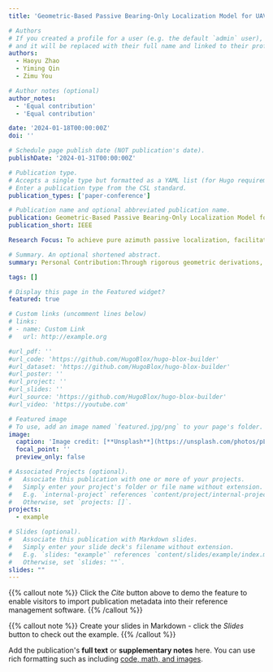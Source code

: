 ```yaml
---
title: 'Geometric-Based Passive Bearing-Only Localization Model for UAV Flight'

# Authors
# If you created a profile for a user (e.g. the default `admin` user), write the username (folder name) here
# and it will be replaced with their full name and linked to their profile.
authors:
  - Haoyu Zhao
  - Yiming Qin
  - Zimu You

# Author notes (optional)
author_notes:
  - 'Equal contribution'
  - 'Equal contribution'

date: '2024-01-18T00:00:00Z'
doi: ''

# Schedule page publish date (NOT publication's date).
publishDate: '2024-01-31T00:00:00Z'

# Publication type.
# Accepts a single type but formatted as a YAML list (for Hugo requirements).
# Enter a publication type from the CSL standard.
publication_types: ['paper-conference']

# Publication name and optional abbreviated publication name.
publication: Geometric-Based Passive Bearing-Only Localization Model for UAV Flight
publication_short: IEEE

Research Focus: To achieve pure azimuth passive localization, facilitating effective adjustments within UAV formations. This study, grounded in geometric principles, categorizes potential scenarios and establishes corresponding pure azimuth passive localization models, while also proposing solutions for positional adjustments.

# Summary. An optional shortened abstract.
summary: Personal Contribution:Through rigorous geometric derivations, this analysis categorizes various scenarios; introduces pure azimuth passive localization models, laying a theoretical foundation for UAV formation positioning; develops multiple positional adjustment schemes to meet practical in-flight requirements; conducts error analysis to assess the precision and reliability of the positioning model; and, ultimately, as the primary author, completes the initial draft of the paper.

tags: []

# Display this page in the Featured widget?
featured: true

# Custom links (uncomment lines below)
# links:
# - name: Custom Link
#   url: http://example.org

#url_pdf: ''
#url_code: 'https://github.com/HugoBlox/hugo-blox-builder'
#url_dataset: 'https://github.com/HugoBlox/hugo-blox-builder'
#url_poster: ''
#url_project: ''
#url_slides: ''
#url_source: 'https://github.com/HugoBlox/hugo-blox-builder'
#url_video: 'https://youtube.com'

# Featured image
# To use, add an image named `featured.jpg/png` to your page's folder.
image:
  caption: 'Image credit: [**Unsplash**](https://unsplash.com/photos/pLCdAaMFLTE)'
  focal_point: ''
  preview_only: false

# Associated Projects (optional).
#   Associate this publication with one or more of your projects.
#   Simply enter your project's folder or file name without extension.
#   E.g. `internal-project` references `content/project/internal-project/index.md`.
#   Otherwise, set `projects: []`.
projects:
  - example

# Slides (optional).
#   Associate this publication with Markdown slides.
#   Simply enter your slide deck's filename without extension.
#   E.g. `slides: "example"` references `content/slides/example/index.md`.
#   Otherwise, set `slides: ""`.
slides: ""
---
```


{{% callout note %}}
Click the _Cite_ button above to demo the feature to enable visitors to import publication metadata into their reference management software.
{{% /callout %}}

{{% callout note %}}
Create your slides in Markdown - click the _Slides_ button to check out the example.
{{% /callout %}}

Add the publication's **full text** or **supplementary notes** here. You can use rich formatting such as including [code, math, and images](https://docs.hugoblox.com/content/writing-markdown-latex/).
